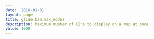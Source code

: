 ```yaml
---
date: '2016-01-01'
layout: page
title: glide.bsm.max_nodes
description: Maximum number of CI's to display on a map at once
value: 1000 
---
```

